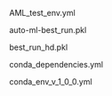 
AML_test_env.yml

auto-ml-best_run.pkl

best_run_hd.pkl

conda_dependencies.yml

conda_env_v_1_0_0.yml
